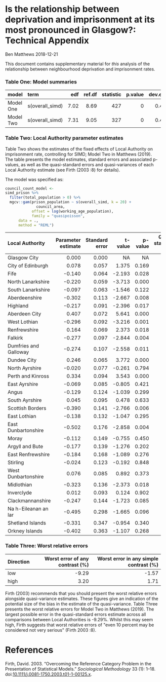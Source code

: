 Is the relationship between deprivation and imprisonment at its most pronounced in Glasgow?: Technical Appendix
================
Ben Matthews
2018-12-21

This document contains supplementary material for *this* analysis of the relationship between neighbourhood deprivation and imprisonment rates.

### Table One: Model summaries

| model     | term             |   edf|  ref.df|  statistic|  p.value|  dev.expl|   r.sq|  residual.df|     n|
|:----------|:-----------------|-----:|-------:|----------:|--------:|---------:|------:|------------:|-----:|
| Model One | s(overall\_simd) |  7.02|    8.69|        427|        0|     0.427|  0.449|         6966|  6974|
| Model Two | s(overall\_simd) |  7.31|    9.05|        327|        0|     0.444|  0.474|         6935|  6974|

### Table Two: Local Authority parameter estimates

Table Two shows the estimates of the fixed effects of Local Authority on imprisonment rate, controlling for SIMD; Model Two in Matthews (2019). The table presents the model estimates, standard errors and associated p-values, as well as the quasi-standard errors and quasi-variances of each Local Authority estimate (see Firth (2003 :8) for details).

The model was specified as:

``` r
council_count_model <- 
simd_prison %>% 
  filter(total_population > 0) %>% 
  mgcv::gam(prison_population ~ s(overall_simd, k = 20) +
              council_area,
            offset = log(working_age_population),
            family = "quasipoisson",
      data = .,
      method = "REML")
```

| Local Authority       |  Parameter estimate|  Standard error|  t-value|  p-value|  Quasi-standard error|  Quasi-variance|
|:----------------------|-------------------:|---------------:|--------:|--------:|---------------------:|---------------:|
| Glasgow City          |               0.000|           0.000|       NA|       NA|                 0.031|           0.001|
| City of Edinburgh     |               0.078|           0.057|    1.375|    0.169|                 0.048|           0.002|
| Fife                  |              -0.140|           0.064|   -2.193|    0.028|                 0.056|           0.003|
| North Lanarkshire     |              -0.220|           0.059|   -3.713|    0.000|                 0.051|           0.003|
| South Lanarkshire     |              -0.097|           0.063|   -1.546|    0.122|                 0.055|           0.003|
| Aberdeenshire         |              -0.302|           0.113|   -2.667|    0.008|                 0.108|           0.012|
| Highland              |              -0.217|           0.091|   -2.396|    0.017|                 0.084|           0.007|
| Aberdeen City         |               0.407|           0.072|    5.641|    0.000|                 0.064|           0.004|
| West Lothian          |              -0.296|           0.092|   -3.216|    0.001|                 0.086|           0.007|
| Renfrewshire          |               0.164|           0.069|    2.373|    0.018|                 0.062|           0.004|
| Falkirk               |              -0.277|           0.097|   -2.844|    0.004|                 0.092|           0.008|
| Dumfries and Galloway |              -0.274|           0.107|   -2.558|    0.011|                 0.102|           0.010|
| Dundee City           |               0.246|           0.065|    3.772|    0.000|                 0.058|           0.003|
| North Ayrshire        |              -0.020|           0.077|   -0.261|    0.794|                 0.071|           0.005|
| Perth and Kinross     |               0.334|           0.094|    3.543|    0.000|                 0.088|           0.008|
| East Ayrshire         |              -0.069|           0.085|   -0.805|    0.421|                 0.080|           0.006|
| Angus                 |              -0.129|           0.124|   -1.039|    0.299|                 0.119|           0.014|
| South Ayrshire        |               0.045|           0.095|    0.478|    0.633|                 0.090|           0.008|
| Scottish Borders      |              -0.390|           0.141|   -2.766|    0.006|                 0.137|           0.019|
| East Lothian          |              -0.138|           0.132|   -1.047|    0.295|                 0.127|           0.016|
| East Dunbartonshire   |              -0.502|           0.176|   -2.858|    0.004|                 0.172|           0.030|
| Moray                 |              -0.112|           0.149|   -0.755|    0.450|                 0.144|           0.021|
| Argyll and Bute       |              -0.177|           0.139|   -1.276|    0.202|                 0.135|           0.018|
| East Renfrewshire     |              -0.184|           0.168|   -1.089|    0.276|                 0.165|           0.027|
| Stirling              |              -0.024|           0.123|   -0.192|    0.848|                 0.119|           0.014|
| West Dunbartonshire   |               0.076|           0.085|    0.892|    0.373|                 0.080|           0.006|
| Midlothian            |              -0.323|           0.136|   -2.373|    0.018|                 0.132|           0.017|
| Inverclyde            |               0.012|           0.093|    0.124|    0.902|                 0.089|           0.008|
| Clackmannanshire      |              -0.247|           0.144|   -1.723|    0.085|                 0.140|           0.020|
| Na h-Eileanan an Iar  |              -0.495|           0.298|   -1.665|    0.096|                 0.295|           0.087|
| Shetland Islands      |              -0.331|           0.347|   -0.954|    0.340|                 0.345|           0.119|
| Orkney Islands        |              -0.402|           0.363|   -1.107|    0.268|                 0.361|           0.130|

### Table Three: Worst relative errors

| Direction |  Worst error of any contrast (%)|  Worst error in any simple contrast (%)|
|:----------|--------------------------------:|---------------------------------------:|
| low       |                            -9.29|                                   -1.57|
| high      |                             3.20|                                    1.71|

Firth (2003) recommends that you should present the worst relative errors alongside quasi-variance estimates. These figures give an indication of the potential size of the bias in the estimate of the quasi-variance. Table Three presents the worst relative errors for Model Two in Matthews (2019). The largest possible error in the quasi-standard errors estimate across all comparisons between Local Authorities is -9.29%. Whilst this may seem high, Firth suggests that worst relative errors of "even 10 percent may be considered not very serious" (Firth 2003 :8).

References
==========

Firth, David. 2003. “Overcoming the Reference Category Problem in the Presentation of Statistical Models.” *Sociological Methodology* 33 (1): 1–18. doi:[10.1111/j.0081-1750.2003.t01-1-00125.x](https://doi.org/10.1111/j.0081-1750.2003.t01-1-00125.x).
